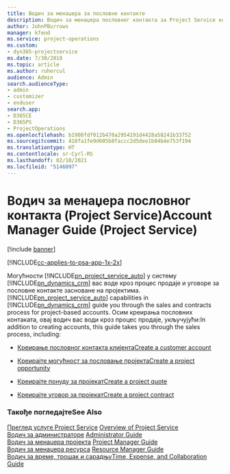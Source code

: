 ```yaml
---
title: Водич за менаџера за пословне контакте
description: Водич за менаџера пословног контакта за Project Service који вас води кроз процес продаје и уговора за пословне контакте засноване на пројектима
author: JohnPBurrows
manager: kfend
ms.service: project-operations
ms.custom:
- dyn365-projectservice
ms.date: 7/30/2018
ms.topic: article
ms.author: ruhercul
audience: Admin
search.audienceType:
- admin
- customizer
- enduser
search.app:
- D365CE
- D365PS
- ProjectOperations
ms.openlocfilehash: b1908fdf012b470a2954191d4428a58241b33752
ms.sourcegitcommit: 418fa1fe9d605b8faccc2d5dee1b04b4e753f194
ms.translationtype: HT
ms.contentlocale: sr-Cyrl-RS
ms.lasthandoff: 02/10/2021
ms.locfileid: "5146097"
---
```

# <a name="account-manager-guide-project-service"></a><span data-ttu-id="f3c83-103">Водич за менаџера пословног контакта (Project Service)</span><span class="sxs-lookup"><span data-stu-id="f3c83-103">Account Manager Guide (Project Service)</span></span>

[!include [banner](../includes/psa-now-project-operations.md)]

[!INCLUDE[cc-applies-to-psa-app-1x-2x](../includes/cc-applies-to-psa-app-1x-2x.md)]

<span data-ttu-id="f3c83-104">Могућности [!INCLUDE[pn_project_service_auto](../includes/pn-project-service-auto.md)] у систему [!INCLUDE[pn_dynamics_crm](../includes/pn-dynamics-crm.md)] вас воде кроз процес продаје и уговоре за пословне контакте засноване на пројектима.</span><span class="sxs-lookup"><span data-stu-id="f3c83-104">[!INCLUDE[pn_project_service_auto](../includes/pn-project-service-auto.md)] capabilities in [!INCLUDE[pn_dynamics_crm](../includes/pn-dynamics-crm.md)] guide you through the sales and contracts process for project-based accounts.</span></span> <span data-ttu-id="f3c83-105">Осим креирања пословних контаката, овај водич вас води кроз процес продаје, укључујући:</span><span class="sxs-lookup"><span data-stu-id="f3c83-105">In addition to creating accounts, this guide takes you through the sales process, including:</span></span>  
  
-   [<span data-ttu-id="f3c83-106">Креирање пословног контакта клијента</span><span class="sxs-lookup"><span data-stu-id="f3c83-106">Create a customer account</span></span>](../psa/create-customer-account.md)  
  
-   [<span data-ttu-id="f3c83-107">Креирајте могућност за пословање пројекта</span><span class="sxs-lookup"><span data-stu-id="f3c83-107">Create a project opportunity</span></span>](../psa/create-project-opportunity.md)  
  
-   [<span data-ttu-id="f3c83-108">Креирајте понуду за пројекат</span><span class="sxs-lookup"><span data-stu-id="f3c83-108">Create a project quote</span></span>](../psa/create-project-quote.md)  
  
-   [<span data-ttu-id="f3c83-109">Креирајте уговор за пројекат</span><span class="sxs-lookup"><span data-stu-id="f3c83-109">Create a project contract</span></span>](../psa/create-project-contract.md)  
  
  
### <a name="see-also"></a><span data-ttu-id="f3c83-110">Такође погледајте</span><span class="sxs-lookup"><span data-stu-id="f3c83-110">See Also</span></span>  
 <span data-ttu-id="f3c83-111">[Преглед услуге Project Service](../psa/overview.md) </span><span class="sxs-lookup"><span data-stu-id="f3c83-111">[Overview of Project Service](../psa/overview.md) </span></span>  
 <span data-ttu-id="f3c83-112">[Водич за администраторе](../psa/admin-guide.md) </span><span class="sxs-lookup"><span data-stu-id="f3c83-112">[Administrator Guide](../psa/admin-guide.md) </span></span>  
 <span data-ttu-id="f3c83-113">[Водич за менаџера пројекта](../psa/project-manager-guide.md) </span><span class="sxs-lookup"><span data-stu-id="f3c83-113">[Project Manager Guide](../psa/project-manager-guide.md) </span></span>  
 <span data-ttu-id="f3c83-114">[Водич за менаџера ресурса](../psa/resource-manager-guide.md) </span><span class="sxs-lookup"><span data-stu-id="f3c83-114">[Resource Manager Guide](../psa/resource-manager-guide.md) </span></span>  
 [<span data-ttu-id="f3c83-115">Водич за време, трошак и сарадњу</span><span class="sxs-lookup"><span data-stu-id="f3c83-115">Time, Expense, and Collaboration Guide</span></span>](../psa/time-expense-collaboration-guide.md)
